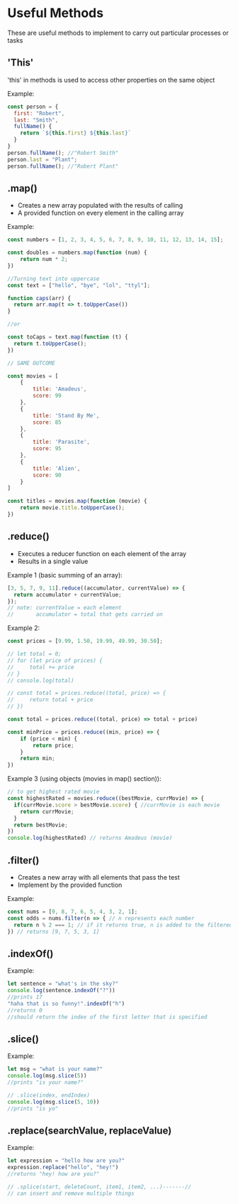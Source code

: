 # Useful Methods
These are useful methods to implement to carry out particular processes or tasks

## 'This' 
'this' in methods is used to access other properties on the same object

Example:
```js
const person = {
  first: "Robert",
  last: "Smith",
  fullName() {
    return `${this.first} ${this.last}`
  }
}
person.fullName(); //"Robert Smith"
person.last = "Plant";
person.fullName(); //"Robert Plant"
```

## .map()
- Creates a new array populated with the results of calling
- A provided function on every element in the calling array

Example: 
```js
const numbers = [1, 2, 3, 4, 5, 6, 7, 8, 9, 10, 11, 12, 13, 14, 15];

const doubles = numbers.map(function (num) {
    return num * 2;
})

//Turning text into uppercase
const text = ["hello", "bye", "lol", "ttyl"];

function caps(arr) {
  return arr.map(t => t.toUpperCase())
}

//or

const toCaps = text.map(function (t) {
  return t.toUpperCase();
})

// SAME OUTCOME

const movies = [
    {
        title: 'Amadeus',
        score: 99
    },
    {
        title: 'Stand By Me',
        score: 85
    },
    {
        title: 'Parasite',
        score: 95
    },
    {
        title: 'Alien',
        score: 90
    }
]

const titles = movies.map(function (movie) {
    return movie.title.toUpperCase();
})
```

## .reduce()
- Executes a reducer function on each element of the array
- Results in a single value

Example 1 (basic summing of an array):
```js
[3, 5, 7, 9, 11].reduce((accumulator, currentValue) => {
  return accumulator + currentValue;
});
// note: currentValue = each element
//       accumulator = total that gets carried on
```

Example 2:
```js
const prices = [9.99, 1.50, 19.99, 49.99, 30.50];

// let total = 0;
// for (let price of prices) {
//     total += price
// }
// console.log(total)

// const total = prices.reduce((total, price) => {
//     return total + price
// })

const total = prices.reduce((total, price) => total + price)

const minPrice = prices.reduce((min, price) => {
    if (price < min) {
        return price;
    }
    return min;
})
```

Example 3 (using objects (movies in map() section)):
```js
// to get highest rated movie
const highestRated = movies.reduce((bestMovie, currMovie) => {
  if(currMovie.score > bestMovie.score) { //currMovie is each movie
    return currMovie;
  }
  return bestMovie;
})
console.log(highestRated) // returns Amadeus (movie)

```

## .filter()
- Creates a new array with all elements that pass the test
- Implement by the provided function

Example:
```js
const nums = [9, 8, 7, 6, 5, 4, 3, 2, 1];
const odds = nums.filter(n => { // n represents each number
  return n % 2 === 1; // if it returns true, n is added to the filtered array
}) // returns [9, 7, 5, 3, 1]
```

## .indexOf()

Example:
```js
let sentence = "what's in the sky?"
console.log(sentence.indexOf("?"))
//prints 17
"haha that is so funny!".indexOf("h")
//returns 0
//should return the index of the first letter that is specified
```

## .slice()

Example:
```js
let msg = "what is your name?"
console.log(msg.slice(5))
//prints "is your name?"

// .slice(index, endIndex)
console.log(msg.slice(5, 10))
//prints "is yo"
```

## .replace(searchValue, replaceValue)

Example:
```js
let expression = "hello how are you?"
expression.replace("hello", "hey!")
//returns "hey! how are you?"

// .splice(start, deleteCount, item1, item2, ...)-------//
// can insert and remove multiple things

```